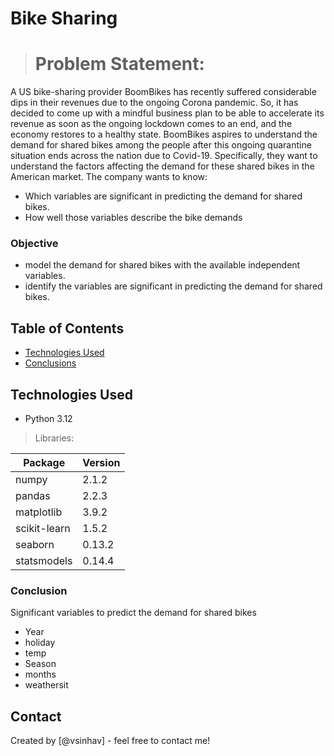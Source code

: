 # Bike Sharing
> # Problem Statement: 
A US bike-sharing provider BoomBikes has recently suffered considerable dips in their revenues due to the ongoing Corona pandemic. So, it has decided to come up with a mindful business plan to be able to accelerate its revenue as soon as the ongoing lockdown comes to an end, and the economy restores to a healthy state. BoomBikes aspires to understand the demand for shared bikes among the people after this ongoing quarantine situation ends across the nation due to Covid-19.
Specifically, they want to understand the factors affecting the demand for these shared bikes in the American market. The company wants to know:

- Which variables are significant in predicting the demand for shared bikes.
- How well those variables describe the bike demands

### Objective
- model the demand for shared bikes with the available independent variables.
- identify the variables are significant in predicting the demand for shared bikes.


## Table of Contents
* [Technologies Used](#technologies-used)
* [Conclusions](#conclusions)

## Technologies Used
- Python 3.12

> Libraries:

Package       | Version
------------- | -------------
numpy         | 2.1.2
pandas        | 2.2.3
matplotlib    | 3.9.2
scikit-learn  | 1.5.2
seaborn       | 0.13.2
statsmodels   | 0.14.4

### Conclusion
Significant variables to predict the demand for shared bikes

- Year
- holiday
- temp
- Season
- months
- weathersit

## Contact
Created by [@vsinhav] - feel free to contact me!